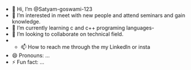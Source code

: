 - 👋 Hi, I’m @Satyam-goswami-123
- 👀 I’m interested in meet with new people and attend seminars and gain knowledge.
- 🌱 I’m currently learning c and c++ programing languages-
- 💞️ I’m looking to collaborate on technical field.
-  - 📫 How to reach me through the my LinkedIn or insta 
- 😄 Pronouns: ...
- ⚡ Fun fact: ...

<!---
Satyam-goswami-123/Satyam-goswami-123 is a ✨ special ✨ repository because its `README.md` (this file) appears on your GitHub profile.
You can click the Preview link to take a look at your changes.
--->
